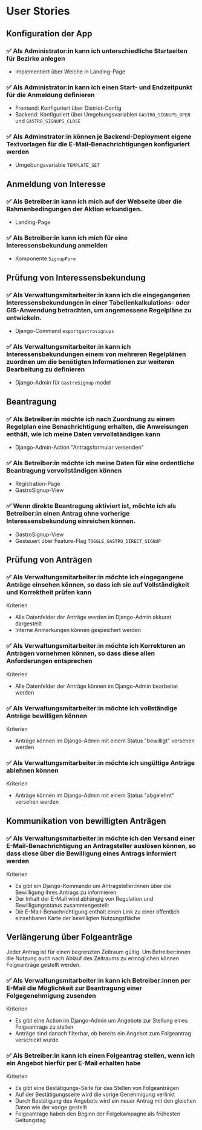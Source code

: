 # User Stories

## Konfiguration der App

### ✅ Als Administrator:in kann ich unterschiedliche Startseiten für Bezirke anlegen

- Implementiert über Weiche in Landing-Page

### ✅ Als Administrator:in kann ich einen Start- und Endzeitpunkt für die Anmeldung definieren

- Frontend: Konfiguriert über District-Config
- Backend: Konfiguriert über Umgebungsvariablen `GASTRO_SIGNUPS_OPEN` und `GASTRO_SIGNUPS_CLOSE`

### ✅ Als Adminstrator:in können je Backend-Deployment eigene Textvorlagen für die E-Mail-Benachrichtigungen konfiguriert werden

- Umgebungsvariable `TEMPLATE_SET`

## Anmeldung von Interesse

### ✅ Als Betreiber:in kann ich mich auf der Webseite über die Rahmenbedingungen der Aktion erkundigen.

- Landing-Page

### ✅ Als Betreiber:in kann ich mich für eine Interessensbekundung anmelden

- Komponente `SignupForm`

## Prüfung von Interessensbekundung

### ✅ Als Verwaltungsmitarbeiter:in kann ich die eingegangenen Interessensbekundungen in einer Tabellenkalkulations- oder GIS-Anwendung betrachten, um angemessene Regelpläne zu entwickeln.

- Django-Command `exportgastrosignups`

### ✅ Als Verwaltungsmitarbeiter:in kann ich Interessensbekundungen einem von mehreren Regelplänen zuordnen um die benötigten Informationen zur weiteren Bearbeitung zu definieren

- Django-Admin für `GastroSignup` model

## Beantragung

### ✅ Als Betreiber:in möchte ich nach Zuordnung zu einem Regelplan eine Benachrichtigung erhalten, die Anweisungen enthält, wie ich meine Daten vervollständigen kann

- Django-Admin-Action "Antragsformular versenden"

### ✅ Als Betreiber:in möchte ich meine Daten für eine ordentliche Beantragung vervollständigen können

- Registration-Page
- GastroSignup-View

### ✅ Wenn direkte Beantragung aktiviert ist, möchte ich als Betreiber:in einen Antrag ohne vorherige Interessensbekundung einreichen können.

- GastroSignup-View
- Gesteuert über Feature-Flag `TOGGLE_GASTRO_DIRECT_SIGNUP`

## Prüfung von Anträgen

### ✅ Als Verwaltungsmitarbeiter:in möchte ich eingegangene Anträge einsehen können, so dass ich sie auf Vollständigkeit und Korrektheit prüfen kann

Kriterien

- Alle Datenfelder der Anträge werden im Django-Admin akkurat dargestellt
- Interne Anmerkungen können gespeichert werden

### ✅ Als Verwaltungsmitarbeiter:in möchte ich Korrekturen an Anträgen vornehmen können, so dass diese allen Anforderungen entsprechen

Kriterien

- Alle Datenfelder der Anträge können im Django-Admin bearbeitet werden

### ✅ Als Verwaltungsmitarbeiter:in möchte ich vollständige Anträge bewilligen können

Kriterien

- Anträge können im Django-Admin mit einem Status "bewilligt" versehen werden

### ✅ Als Verwaltungsmitarbeiter:in möchte ich ungültige Anträge ablehnen können

Kriterien

- Anträge können im Django-Admin mit einem Status "abgelehnt" versehen werden

## Kommunikation von bewilligten Anträgen

### ✅ Als Verwaltungsmitarbeiter:in möchte ich den Versand einer E-Mail-Benachrichtigung an Antragsteller auslösen können, so dass diese über die Bewilligung eines Antrags informiert werden

Kriterien

- Es gibt ein Django-Kommando um Antragsteller:innen über die Bewilligung ihres Antrags zu informieren
- Der Inhalt der E-Mail wird abhängig von Regulation und Bewilligungsstatus zusammengestellt
- Die E-Mail-Benachrichtigung enthält einen Link zu einer öffentlich einsehbaren Karte der bewilligten Nutzungsfläche

## Verlängerung über Folgeanträge

Jeder Antrag ist für einen begrenzten Zeitraum gültig. Um Betreiber:innen die Nutzung auch nach Ablauf des Zeitraums zu ermöglichen können Folgeanträge gestellt werden.

### ✅ Als Verwaltungsmitarbeiter:in kann ich Betreiber:innen per E-Mail die Möglichkeit zur Beantragung einer Folgegenehmigung zusenden

Kriterien

- Es gibt eine Action im Django-Admin um Angebote zur Stellung eines Folgeantrags zu stellen
- Anträge sind danach filterbar, ob bereits ein Angebot zum Folgeantrag verschickt wurde

### ✅ Als Betreiber:in kann ich einen Folgeantrag stellen, wenn ich ein Angebot hierfür per E-Mail erhalten habe

Kriterien

- Es gibt eine Bestätigungs-Seite für das Stellen von Folgeanträgen
- Auf der Bestätigungsseite wird die vorige Genehmigung verlinkt
- Durch Bestätigung des Angebots wird ein neuer Antrag mit den gleichen Daten wie der vorige gestellt
- Folgeanträge haben den Beginn der Folgekampagne als frühesten Geltungstag

